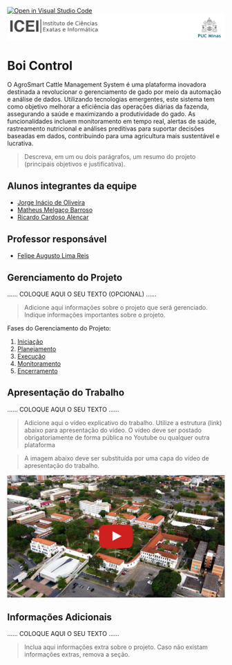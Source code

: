 [![Open in Visual Studio Code](https://classroom.github.com/assets/open-in-vscode-718a45dd9cf7e7f842a935f5ebbe5719a5e09af4491e668f4dbf3b35d5cca122.svg)](https://classroom.github.com/online_ide?assignment_repo_id=14228559&assignment_repo_type=AssignmentRepo)
![ICEI](images/icei-pucminas.png)

# Boi Control

O AgroSmart Cattle Management System é uma plataforma inovadora destinada a revolucionar o gerenciamento de gado por meio da automação e análise de dados. Utilizando tecnologias emergentes, este sistema tem como objetivo melhorar a eficiência das operações diárias da fazenda, assegurando a saúde e maximizando a produtividade do gado. As funcionalidades incluem monitoramento em tempo real, alertas de saúde, rastreamento nutricional e análises preditivas para suportar decisões baseadas em dados, contribuindo para uma agricultura mais sustentável e lucrativa.

> Descreva, em um ou dois parágrafos, um resumo do projeto (principais objetivos e justificativa).

## Alunos integrantes da equipe

* [Jorge Inácio de Oliveira](https://github.com/inaciooow)
* [Matheus Melgaço Barroso](https://github.com/matheusmelgaco)
* [Ricardo Cardoso Alencar](https://github.com/Ricardo-alencar65)

## Professor responsável

* [Felipe Augusto Lima Reis](https://github.com/falreis)

## Gerenciamento do Projeto

......  COLOQUE AQUI O SEU TEXTO (OPCIONAL) ......

> Adicione aqui informações sobre o projeto que será gerenciado. 
> Indique informações importantes sobre o projeto.

Fases do Gerenciamento do Projeto:
1. [Iniciação](docs/01-iniciacao)
2. [Planejamento](docs/02-planejamento)
3. [Execução](docs/03-execucao)
4. [Monitoramento](docs/04-monitoramento)
5. [Encerramento](docs/05-encerramento)

## Apresentação do Trabalho

......  COLOQUE AQUI O SEU TEXTO ......

> Adicione aqui o vídeo explicativo do trabalho.
> Utilize a estrutura (link) abaixo para apresentação do vídeo.
> O vídeo deve ser postado obrigatoriamente de forma pública no Youtube ou qualquer outra plataforma 

> A imagem abaixo deve ser substituída por uma capa do vídeo de apresentação do trabalho.

[![Imagem do Trabalho](images/pucminas-video-youtube.jpg)](https://www.youtube.com/watch?v=unq_cZ6NOwk)

## Informações Adicionais

......  COLOQUE AQUI O SEU TEXTO ......

> Inclua aqui informações extra sobre o projeto.
> Caso não existam informações extras, remova a seção.
